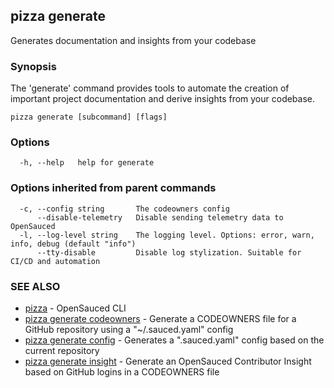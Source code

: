 ## pizza generate

Generates documentation and insights from your codebase

### Synopsis

The 'generate' command provides tools to automate the creation of important project documentation and derive insights from your codebase.

```
pizza generate [subcommand] [flags]
```

### Options

```
  -h, --help   help for generate
```

### Options inherited from parent commands

```
  -c, --config string       The codeowners config
      --disable-telemetry   Disable sending telemetry data to OpenSauced
  -l, --log-level string    The logging level. Options: error, warn, info, debug (default "info")
      --tty-disable         Disable log stylization. Suitable for CI/CD and automation
```

### SEE ALSO

* [pizza](pizza.md)	 - OpenSauced CLI
* [pizza generate codeowners](pizza_generate_codeowners.md)	 - Generate a CODEOWNERS file for a GitHub repository using a "~/.sauced.yaml" config
* [pizza generate config](pizza_generate_config.md)	 - Generates a ".sauced.yaml" config based on the current repository
* [pizza generate insight](pizza_generate_insight.md)	 - Generate an OpenSauced Contributor Insight based on GitHub logins in a CODEOWNERS file

